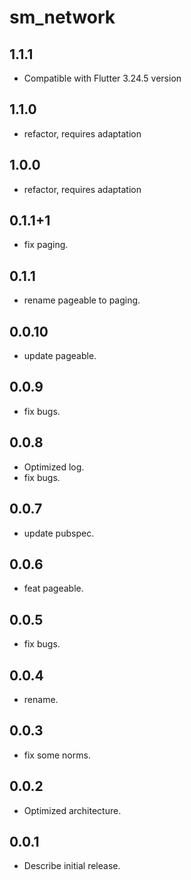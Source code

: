 # sm_network

## 1.1.1

* Compatible with Flutter 3.24.5 version

## 1.1.0

* refactor, requires adaptation

## 1.0.0

* refactor, requires adaptation

## 0.1.1+1

* fix paging.

## 0.1.1

* rename pageable to paging.

## 0.0.10

* update pageable.

## 0.0.9

* fix bugs.

## 0.0.8

* Optimized log.
* fix bugs.

## 0.0.7

* update pubspec.

## 0.0.6

* feat pageable.

## 0.0.5

* fix bugs.

## 0.0.4

* rename.

## 0.0.3

* fix some norms.

## 0.0.2

* Optimized architecture.

## 0.0.1

* Describe initial release.
